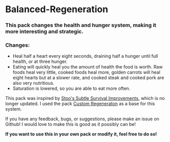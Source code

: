 # Balanced-Regeneration
### This pack changes the health and hunger system, making it more interesting and strategic.

### Changes:
- Heal half a heart every eight seconds, draining half a hunger until full health, or at three hunger. 
- Eating will quickly heal you the amount of health the food is worth. Raw foods heal very little, cooked foods heal more, golden carrots will heal eight hearts but at a slower rate, and cooked steak and cooked pork are also very nutritious.
- Saturation is lowered, so you are able to eat more often.

This pack was inspired by [Stoo's Subtle Survival Improvements](https://www.planetminecraft.com/data-pack/stoo-s-subtle-survival-improvements-combat-health-mobs-recipes-exploration/), which is no longer updated. I used the pack [Custom Regeneraton](https://www.planetminecraft.com/data-pack/custom-regeneraton-controllable-regen/) as a base for this system.

If you have any feedback, bugs, or suggestions, please make an issue on Github! I would love to make this is good as it possibly can be!

**If you want to use this in your own pack or modify it, feel free to do so!**
